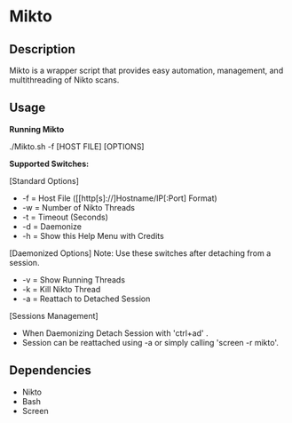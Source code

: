 Mikto
=====

Description
-----------
Mikto is a wrapper script that provides easy automation, management, and multithreading of Nikto scans.

Usage
-----
**Running Mikto**

 ./Mikto.sh -f [HOST FILE] [OPTIONS]

**Supported Switches:**

[Standard Options]
* -f = Host File ([[http[s]://]Hostname/IP[:Port] Format)
* -w = Number of Nikto Threads
* -t = Timeout (Seconds)
* -d = Daemonize
* -h = Show this Help Menu with Credits

[Daemonized Options]
Note: Use these switches after detaching from a session.
* -v = Show Running Threads
* -k = Kill Nikto Thread
* -a = Reattach to Detached Session

[Sessions Management]
* When Daemonizing Detach Session with 'ctrl+ad' .
* Session can be reattached using -a or simply calling 'screen -r mikto'.

Dependencies
------------

* Nikto
* Bash
* Screen

